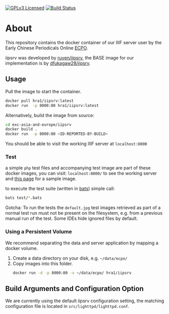 [![GPLv3 Licensed](https://img.shields.io/badge/license-GPLv3-blue.svg)](https://www.gnu.org/copyleft/gpl.html) [![Build Status](https://travis-ci.com/exc-asia-and-europe/iipsrv.svg?branch=master)](https://travis-ci.com/exc-asia-and-europe/iipsrv)

# About
This repository contains the docker container of our IIIF server user by the Early Chinese Periodicals Online [ECPO](https://uni-heidelberg.de/ecpo/).

iipsrv was developed by [ruven/iipsrv](https://github.com/ruven/iipsrv), the BASE image for our implementation is by [dfukagaw28/iipsrv](https://github.com/dfukagaw28/iipsrv).

## Usage
Pull the image to start the container.
```bash
docker pull hra1/iipsrv:latest
docker run  -p 8000:80 hra1/iipsrv:latest
```

Alternatively, build the image from source:
```bash
cd exc-asia-and-europe/iipsrv
docker build .
docker run  -p 8000:80 <ID-REPORTED-BY-BUILD>
```

You should be able to visit the working IIIF server at `localhost:8000`

### Test

a simple `php` test files and accompanying test image are part of these docker images, you can visit: `localhost:8000/` to see the working server and [this page](http://localhost:8000/cgi-bin/fcgi-bin/iipsrv.fcgi?IIIF=imageStorage%2Fecpo_new%2Fimage2.tif%2Ffull%2F!648,390/0/default.jpg) for a sample image.

to execute the test suite (written in [bats](https://github.com/bats-core/bats-core)) simple call:

```bash
bats test/*.bats
```

Gotcha: To run the tests the `default.jpg` test images retrieved as part of a normal test run must not be present on the filesystem, e.g. from a previous manual run of the test. Some IDEs hide ignored files by default.

### Using a Persistent Volume
We recommend separating the data and server application by mapping a docker volume.
1.   Create a data directory on your disk, e.g. `~/data/ecpo/`
1.   Copy images into this folder.
     ```bash
     docker run -d -p 8000:80 -v ~/data/ecpo/ hra1/iipsrv
     ```

## Build Arguments and Configuration Option
We are currently using the default iipsrv configuration setting, the matching configuration file is located in `src/lighttpd/lighttpd.conf`.
